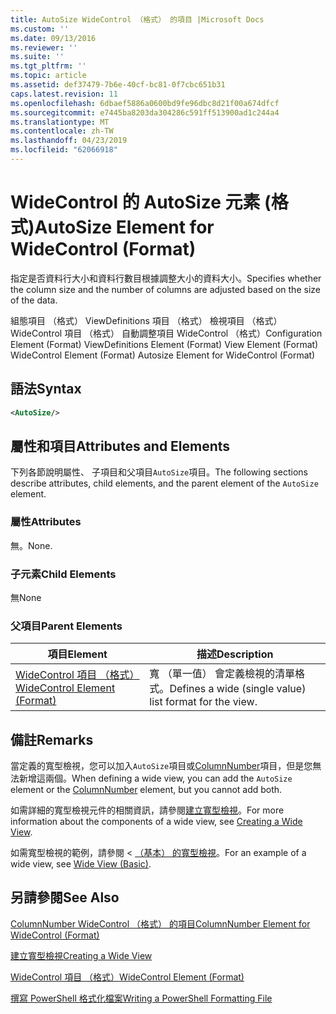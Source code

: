 ```yaml
---
title: AutoSize WideControl （格式） 的項目 |Microsoft Docs
ms.custom: ''
ms.date: 09/13/2016
ms.reviewer: ''
ms.suite: ''
ms.tgt_pltfrm: ''
ms.topic: article
ms.assetid: def37479-7b6e-40cf-bc81-0f7cbc651b31
caps.latest.revision: 11
ms.openlocfilehash: 6dbaef5886a0600bd9fe96dbc8d21f00a674dfcf
ms.sourcegitcommit: e7445ba8203da304286c591ff513900ad1c244a4
ms.translationtype: MT
ms.contentlocale: zh-TW
ms.lasthandoff: 04/23/2019
ms.locfileid: "62066918"
---
```

# <a name="autosize-element-for-widecontrol-format"></a><span data-ttu-id="77739-102">WideControl 的 AutoSize 元素 (格式)</span><span class="sxs-lookup"><span data-stu-id="77739-102">AutoSize Element for WideControl (Format)</span></span>

<span data-ttu-id="77739-103">指定是否資料行大小和資料行數目根據調整大小的資料大小。</span><span class="sxs-lookup"><span data-stu-id="77739-103">Specifies whether the column size and the number of columns are adjusted based on the size of the data.</span></span>

<span data-ttu-id="77739-104">組態項目 （格式） ViewDefinitions 項目 （格式） 檢視項目 （格式） WideControl 項目 （格式） 自動調整項目 WideControl （格式）</span><span class="sxs-lookup"><span data-stu-id="77739-104">Configuration Element (Format) ViewDefinitions Element (Format) View Element (Format) WideControl Element (Format) Autosize Element for WideControl (Format)</span></span>

## <a name="syntax"></a><span data-ttu-id="77739-105">語法</span><span class="sxs-lookup"><span data-stu-id="77739-105">Syntax</span></span>

```xml
<AutoSize/>
```

## <a name="attributes-and-elements"></a><span data-ttu-id="77739-106">屬性和項目</span><span class="sxs-lookup"><span data-stu-id="77739-106">Attributes and Elements</span></span>

<span data-ttu-id="77739-107">下列各節說明屬性、 子項目和父項目`AutoSize`項目。</span><span class="sxs-lookup"><span data-stu-id="77739-107">The following sections describe attributes, child elements, and the parent element of the `AutoSize` element.</span></span>

### <a name="attributes"></a><span data-ttu-id="77739-108">屬性</span><span class="sxs-lookup"><span data-stu-id="77739-108">Attributes</span></span>

<span data-ttu-id="77739-109">無。</span><span class="sxs-lookup"><span data-stu-id="77739-109">None.</span></span>

### <a name="child-elements"></a><span data-ttu-id="77739-110">子元素</span><span class="sxs-lookup"><span data-stu-id="77739-110">Child Elements</span></span>

<span data-ttu-id="77739-111">無</span><span class="sxs-lookup"><span data-stu-id="77739-111">None</span></span>

### <a name="parent-elements"></a><span data-ttu-id="77739-112">父項目</span><span class="sxs-lookup"><span data-stu-id="77739-112">Parent Elements</span></span>

|<span data-ttu-id="77739-113">項目</span><span class="sxs-lookup"><span data-stu-id="77739-113">Element</span></span>|<span data-ttu-id="77739-114">描述</span><span class="sxs-lookup"><span data-stu-id="77739-114">Description</span></span>|
|-------------|-----------------|
|[<span data-ttu-id="77739-115">WideControl 項目 （格式）</span><span class="sxs-lookup"><span data-stu-id="77739-115">WideControl Element (Format)</span></span>](./widecontrol-element-format.md)|<span data-ttu-id="77739-116">寬 （單一值） 會定義檢視的清單格式。</span><span class="sxs-lookup"><span data-stu-id="77739-116">Defines a wide (single value) list format for the view.</span></span>|

## <a name="remarks"></a><span data-ttu-id="77739-117">備註</span><span class="sxs-lookup"><span data-stu-id="77739-117">Remarks</span></span>

<span data-ttu-id="77739-118">當定義的寬型檢視，您可以加入`AutoSize`項目或[ColumnNumber](./columnnumber-element-for-widecontrol-format.md)項目，但是您無法新增這兩個。</span><span class="sxs-lookup"><span data-stu-id="77739-118">When defining a wide view, you can add the `AutoSize` element or the [ColumnNumber](./columnnumber-element-for-widecontrol-format.md) element, but you cannot add both.</span></span>

<span data-ttu-id="77739-119">如需詳細的寬型檢視元件的相關資訊，請參閱[建立寬型檢視](./creating-a-wide-view.md)。</span><span class="sxs-lookup"><span data-stu-id="77739-119">For more information about the components of a wide view, see [Creating a Wide View](./creating-a-wide-view.md).</span></span>

<span data-ttu-id="77739-120">如需寬型檢視的範例，請參閱 < [（基本） 的寬型檢視](./wide-view-basic.md)。</span><span class="sxs-lookup"><span data-stu-id="77739-120">For an example of a wide view, see [Wide View (Basic)](./wide-view-basic.md).</span></span>

## <a name="see-also"></a><span data-ttu-id="77739-121">另請參閱</span><span class="sxs-lookup"><span data-stu-id="77739-121">See Also</span></span>

[<span data-ttu-id="77739-122">ColumnNumber WideControl （格式） 的項目</span><span class="sxs-lookup"><span data-stu-id="77739-122">ColumnNumber Element for WideControl (Format)</span></span>](./columnnumber-element-for-widecontrol-format.md)

[<span data-ttu-id="77739-123">建立寬型檢視</span><span class="sxs-lookup"><span data-stu-id="77739-123">Creating a Wide View</span></span>](./creating-a-wide-view.md)

[<span data-ttu-id="77739-124">WideControl 項目 （格式）</span><span class="sxs-lookup"><span data-stu-id="77739-124">WideControl Element (Format)</span></span>](./widecontrol-element-format.md)

[<span data-ttu-id="77739-125">撰寫 PowerShell 格式化檔案</span><span class="sxs-lookup"><span data-stu-id="77739-125">Writing a PowerShell Formatting File</span></span>](./writing-a-powershell-formatting-file.md)
